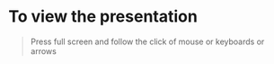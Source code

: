 # To view the presentation

> Press full screen and follow the click of mouse or keyboards or arrows
